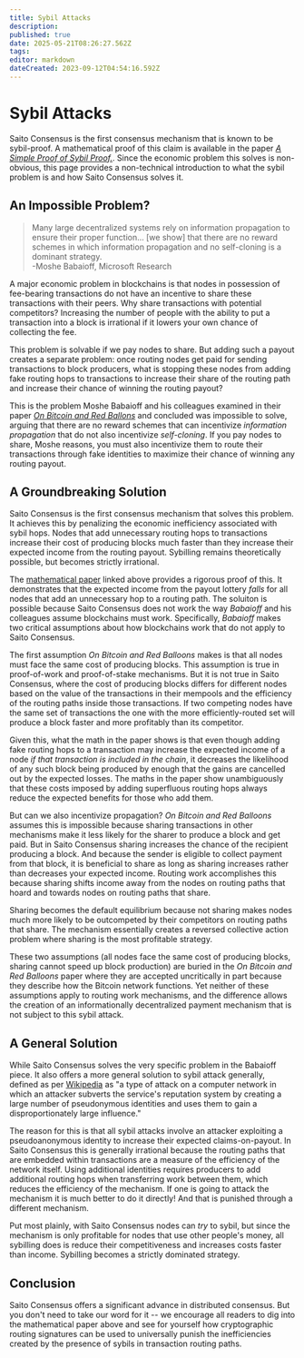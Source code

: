```yaml
---
title: Sybil Attacks
description: 
published: true
date: 2025-05-21T08:26:27.562Z
tags: 
editor: markdown
dateCreated: 2023-09-12T04:54:16.592Z
---
```


# Sybil Attacks

Saito Consensus is the first consensus mechanism that is known to be sybil-proof. A mathematical proof of this claim is available in the paper [*A Simple Proof of Sybil Proof.*](https://github.com/SaitoTech/papers/blob/main/sybil/A_Simple_Proof_of_Sybil_Proof_Lancashire-Parris_2023.pdf). Since the economic problem this solves is non-obvious, this page provides a non-technical introduction to what the sybil problem is and how Saito Consensus solves it.

## An Impossible Problem?

> Many large decentralized systems rely on information propagation to ensure their
proper function... [we show] that there are no reward schemes in which information
propagation and no self-cloning is a dominant strategy.
<br>-Moshe Babaioff, Microsoft Research

A major economic problem in blockchains is that nodes in possession of fee-bearing transactions do not have an incentive to share these transactions with their peers. Why share transactions with potential competitors? Increasing the number of people with the ability to put a transaction into a block is irrational if it lowers your own chance of collecting the fee.

This problem is solvable if we pay nodes to share. But adding such a payout creates a separate problem: once routing nodes get paid for sending transactions to block producers, what is stopping these nodes from adding fake routing hops to transactions to increase their share of the routing path and increase their chance of winning the routing payout?

This is the problem Moshe Babaioff and his colleagues examined in their paper *[On Bitcoin and Red Ballons](https://arxiv.org/abs/1111.2626)* and concluded was impossible to solve, arguing that there are no reward schemes that can incentivize *information propagation* that do not also incentivize *self-cloning*. If you pay nodes to share, Moshe reasons, you must also incentivize them to route their transactions through fake identities to maximize their chance of winning any routing payout.

## A Groundbreaking Solution

Saito Consensus is the first consensus mechanism that solves this problem. It achieves this by penalizing the economic inefficiency associated with sybil hops. Nodes that add unnecessary routing hops to transactions increase their cost of producing blocks much faster than they increase their expected income from the routing payout. Sybilling remains theoretically possible, but becomes strictly irrational.

The [mathematical paper](https://github.com/SaitoTech/papers/blob/main/sybil/A_Simple_Proof_of_Sybil_Proof_Lancashire-Parris_2023.pdf) linked above provides a rigorous proof of this. It demonstrates that the expected income from the payout lottery *falls* for all nodes that add an unnecessary hop to a routing path. The soluiton is possible because Saito Consensus does not work the way *Babaioff* and his colleagues assume blockchains must work. Specifically, *Babaioff* makes two critical assumptions about how blockchains work that do not apply to Saito Consensus.

The first assumption *On Bitcoin and Red Balloons* makes is that all nodes must face the same cost of producing blocks. This assumption is true in proof-of-work and proof-of-stake mechanisms. But it is not true in Saito Consensus, where the cost of producing blocks differs for different nodes based on the value of the transactions in their mempools and the efficiency of the routing paths inside those transactions. If two competing nodes have the same set of transactions the one with the more efficiently-routed set will produce a block faster and more profitably than its competitor.

Given this, what the math in the paper shows is that even though adding fake routing hops to a transaction may increase the expected income of a node *if that transaction is included in the chain*, it decreases the likelihood of any such block being produced by enough that the gains are cancelled out by the expected losses. The maths in the paper show unambiguously that these costs imposed by adding superfluous routing hops always reduce the expected benefits for those who add them.

But can we also incentivize propagation? *On Bitcoin and Red Balloons* assumes this is impossible because sharing transactions in other mechanisms make it less likely for the sharer to produce a block and get paid. But in Saito Consensus sharing increases the chance of the recipient producing a block. And because the sender is eligible to collect payment from that block, it is beneficial to share as long as sharing increases rather than decreases your expected income. Routing work accomplishes this because sharing shifts income away from the nodes on routing paths that hoard and towards nodes on routing paths that share.

Sharing becomes the default equilibrium because not sharing makes nodes much more likely to be outcompeted by their competitors on routing paths that share. The mechanism essentially creates a reversed collective action problem where sharing is the most profitable strategy.

These two assumptions (all nodes face the same cost of producing blocks, sharing cannot speed up block production) are buried in the *On Bitcoin and Red Balloons* paper where they are accepted uncritically in part because they describe how the Bitcoin network functions. Yet neither of these assumptions apply to routing work mechanisms, and the difference allows the creation of an informationally decentralized payment mechanism that is not subject to this sybil attack.

## A General Solution

While Saito Consensus solves the very specific problem in the Babaioff piece. It also offers a more general solution to sybil attack generally, defined as per [Wikipedia](https://en.wikipedia.org/wiki/Sybil_attack) as "a type of attack on a computer network in which an attacker subverts the service's reputation system by creating a large number of pseudonymous identities and uses them to gain a disproportionately large influence."

The reason for this is that all sybil attacks involve an attacker exploiting a pseudoanonymous identity to increase their expected claims-on-payout. In Saito Consensus this is generally irrational because the routing paths that are embedded within transactions are a measure of the efficiency of the network itself. Using additional identities requires producers to add additional routing hops when transferring work between them, which reduces the efficiency of the mechanism. If one is going to attack the mechanism it is much better to do it directly! And that is punished through a different mechanism.

Put most plainly, with Saito Consensus nodes can *try* to sybil, but since the mechanism is only profitable for nodes that use other people's money, all sybilling does is reduce their competitiveness and increases costs faster than income. Sybilling becomes a strictly dominated strategy.

## Conclusion

Saito Consensus offers a significant advance in distributed consensus. But you don't need to take our word for it -- we encourage all readers to dig into the mathematical paper above and see for yourself how cryptographic routing signatures can be used to universally punish the inefficiencies created by the presence of sybils in transaction routing paths.

